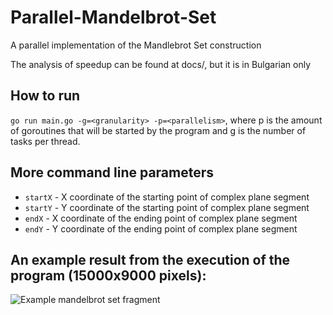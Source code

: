 # Parallel-Mandelbrot-Set
A parallel implementation of the Mandlebrot Set construction

The analysis of speedup can be found at docs/, but it is in Bulgarian only <br>
## How to run
`go run main.go -g=<granularity> -p=<parallelism>`, where p is the amount of goroutines that will be started by the
program and g is the number of tasks per thread. 
## More command line parameters
* `startX` - X coordinate of the starting point of complex plane segment
* `startY` - Y coordinate of the starting point of complex plane segment
* `endX` - X coordinate of the ending point of complex plane segment
* `endY` - Y coordinate of the ending point of complex plane segment

## An example result from the execution of the program (15000x9000 pixels):
![Example mandelbrot set fragment](https://github.com/Borislav-K/Parallel-Mandelbrot-Set/blob/main/result.jpg?raw=true)
